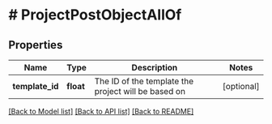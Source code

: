 # # ProjectPostObjectAllOf

## Properties

Name | Type | Description | Notes
------------ | ------------- | ------------- | -------------
**template_id** | **float** | The ID of the template the project will be based on | [optional]

[[Back to Model list]](../README.md#documentation-for-models) [[Back to API list]](../README.md#documentation-for-api-endpoints) [[Back to README]](../README.md)
